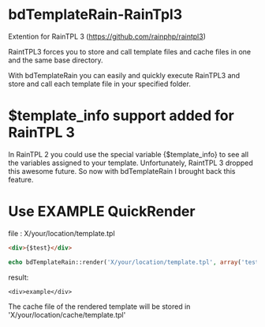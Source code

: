 bdTemplateRain-RainTpl3
=======================

Extention for RainTPL 3 (https://github.com/rainphp/raintpl3)

RaintTPL3 forces you to store and call template files and cache files in one and the same base directory.

With bdTemplateRain you can easily and quickly execute RainTPL3 and store and call each template file in your specified folder.



$template_info support added for RainTPL 3
=======================
In RainTPL 2 you could use the special variable {$template_info} to see all the variables assigned to your template.
Unfortunately, RaintTPL 3 dropped this awesome future. So now with bdTemplateRain I brought back this feature.


Use EXAMPLE QuickRender
=======================

file : X/your/location/template.tpl 
```html
<div>{$test}</div>
```

```php
echo bdTemplateRain::render('X/your/location/template.tpl', array('test'=>'example'));
```

result:
```
<div>example</div>
```

The cache file of the rendered template will be stored in 'X/your/location/cache/template.tpl'
